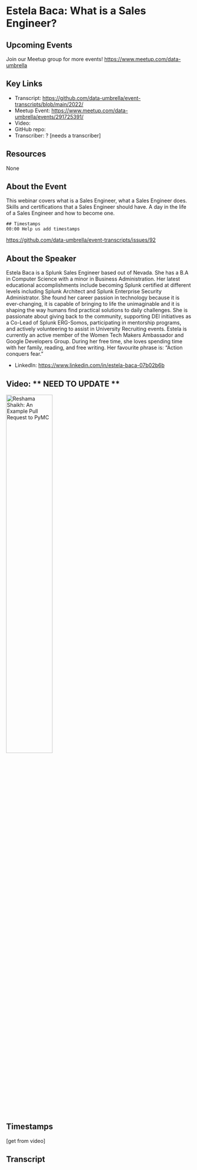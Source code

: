 # Estela Baca: What is a Sales Engineer?

## Upcoming Events
Join our Meetup group for more events!
https://www.meetup.com/data-umbrella

## Key Links
- Transcript: https://github.com/data-umbrella/event-transcripts/blob/main/2022/ 
- Meetup Event: https://www.meetup.com/data-umbrella/events/291725391/
- Video: 
- GitHub repo:  
- Transcriber:  ? [needs a transcriber]

## Resources
None

## About the Event
This webinar covers what is a Sales Engineer, what a Sales Engineer does. Skills and certifications that a Sales Engineer should have. A day in the life of a Sales Engineer and how to become one.

```
## Timestamps
00:00 Help us add timestamps
```
https://github.com/data-umbrella/event-transcripts/issues/92


## About the Speaker

Estela Baca is a Splunk Sales Engineer based out of Nevada. She has a B.A in Computer Science with a minor in Business Administration. Her latest educational accomplishments include becoming Splunk certified at different levels including Splunk Architect and Splunk Enterprise Security Administrator. She found her career passion in technology because it is ever-changing, it is capable of bringing to life the unimaginable and it is shaping the way humans find practical solutions to daily challenges. She is passionate about giving back to the community, supporting DEI initiatives as a Co-Lead of Splunk ERG-Somos, participating in mentorship programs, and actively volunteering to assist in University Recruiting events. Estela is currently an active member of the Women Tech Makers Ambassador and Google Developers Group. During her free time, she loves spending time with her family, reading, and free writing. Her favourite phrase is: “Action conquers fear.”

- LinkedIn:  https://www.linkedin.com/in/estela-baca-07b02b6b

## Video:  ** NEED TO UPDATE **
<a href="http://www.youtube.com/watch?feature=player_embedded&v=NbmdFJsnuuo" target="_blank"><img src="http://img.youtube.com/vi/NbmdFJsnuuo/0.jpg"
alt="Reshama Shaikh: An Example Pull Request to PyMC" width="50%" /></a>

## Timestamps
[get from video]

## Transcript
